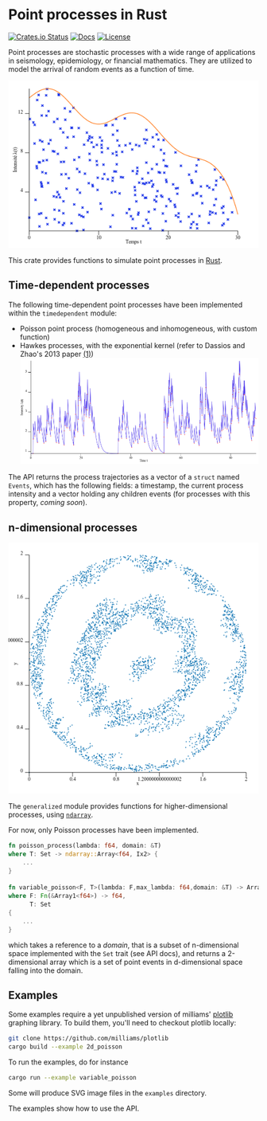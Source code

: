 # Point processes in Rust

[![Crates.io Status](https://img.shields.io/crates/v/point_process.svg)](https://crates.io/crates/point_process)
[![Docs](https://docs.rs/point_process/badge.svg)](https://docs.rs/point_process)
[![License](https://img.shields.io/badge/license-MIT-blue.svg)](https://raw.githubusercontent.com/ManifoldFR/point-process-rust/master/LICENSE)

Point processes are stochastic processes with a wide range of applications in seismology, epidemiology, or financial mathematics. They are utilized to model the arrival of random events as a function of time.

![variablepoisson](variable_poisson.png)

This crate provides functions to simulate point processes in [Rust](https://rust-lang.org).

## Time-dependent processes

The following time-dependent point processes have been implemented within the `timedependent` module:

* Poisson point process (homogeneous and inhomogeneous, with custom function)
* Hawkes processes, with the exponential kernel (refer to Dassios and Zhao's 2013 paper [(1)]) ![hawkesexp](hawkes_exp.png)

The API returns the process trajectories as a vector of a `struct` named `Events`, which has the following fields: a timestamp, the current process intensity and a vector holding any children events (for processes with this property, *coming soon*).

## n-dimensional processes

![2dpoisson_circle](2d_poisson.variable.circle.png)

The `generalized` module provides functions for higher-dimensional processes, using [`ndarray`](https://github.com/bluss/ndarray).

For now, only Poisson processes have been implemented.

```rust
fn poisson_process(lambda: f64, domain: &T)
where T: Set -> ndarray::Array<f64, Ix2> {
    ...
}

fn variable_poisson<F, T>(lambda: F,max_lambda: f64,domain: &T) -> Array2<f64>
where F: Fn(&Array1<f64>) -> f64,
      T: Set
{
    ...
}
```

which takes a reference to a _domain_, that is a subset of n-dimensional space implemented with the `Set` trait (see API docs), and returns a 2-dimensional array which is a set of point events in d-dimensional space falling into the domain.

## Examples

Some examples require a yet unpublished version of milliams' [plotlib](https://github.com/milliams/plotlib) graphing library. To build them, you'll need to checkout plotlib locally:

```bash
git clone https://github.com/milliams/plotlib
cargo build --example 2d_poisson
```

To run the examples, do for instance

```bash
cargo run --example variable_poisson
```

Some will produce SVG image files in the `examples` directory.

The examples show how to use the API.

[(1)]: http://eprints.lse.ac.uk/51370/1/Dassios_exact_simulation_hawkes.pdf "Exact simulation of Hawkes process with exponentially decaying intensity"